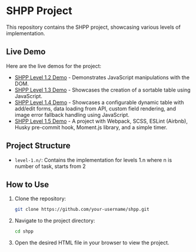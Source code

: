# SHPP Project

This repository contains the SHPP project, showcasing various levels of implementation.

## Live Demo

Here are the live demos for the project:

- [SHPP Level 1.2 Demo](https://darkissdark.github.io/shpp/level-1.2/index.html) - Demonstrates JavaScript manipulations with the DOM.
- [SHPP Level 1.3 Demo](https://darkissdark.github.io/shpp/level-1.3/index.html) - Showcases the creation of a sortable table using JavaScript.
- [SHPP Level 1.4 Demo](https://darkissdark.github.io/shpp/level-1.4/index.html) - Showcases a configurable dynamic table with add/edit forms, data loading from API, custom field rendering, and image error fallback handling using JavaScript.
- [SHPP Level 1.5 Demo](https://darkissdark.github.io/shpp/level-1.5/public/index.html) - A project with Webpack, SCSS, ESLint (Airbnb), Husky pre-commit hook, Moment.js library, and a simple timer.

## Project Structure

- `level-1.n/`: Contains the implementation for levels 1.n where n is number of task, starts from 2

## How to Use

1. Clone the repository:
   ```bash
   git clone https://github.com/your-username/shpp.git
   ```
2. Navigate to the project directory:
   ```bash
   cd shpp
   ```
3. Open the desired HTML file in your browser to view the project.

